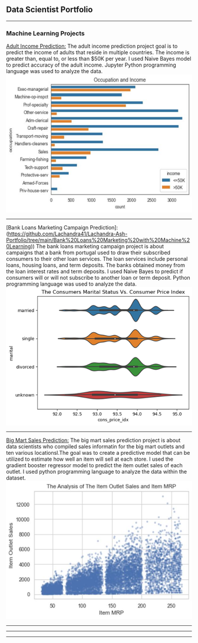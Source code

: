 ## Data Scientist Portfolio

---

### Machine Learning Projects 

[Adult Income Prediction:](https://github.com/Lachandra41/Lachandra-Ash-Portfolio/tree/main/Adult%20Income%20Prediction%20with%20Machine%20Learning/)
The adult income prediction project goal is to predict the income of adults that reside in multiple countries. The income is greater than, equal to, or less than $50K per year. I used Naive Bayes model to predict accuracy of the adult income. Jupyter Python programming language was used to analyze the data.
<img src="images/aip4.jpg?raw=true"/> 

---
[Bank Loans Marketing Campaign Prediction]:(https://github.com/Lachandra41/Lachandra-Ash-Portfolio/tree/main/Bank%20Loans%20Marketing%20with%20Machine%20Learning))
The bank loans marketing campaign project is about campaigns that a bank from portugal used to draw their subscribed consumers to their other loan services. The loan services include personal loans, housing loans, and term deposits. The banks obtained money from the loan interest rates and term deposits. I used Naive Bayes to predict if consumers will or will not subscribe to another loan or term deposit. Python programming language was used to analyze the data.
<img src="images/bank.jpg?raw=true"/>

---
[Big Mart Sales Prediction:](https://github.com/Lachandra41/Lachandra-Ash-Portfolio/tree/main/BigMart%20Sales)
The big mart sales prediction project is about data scientists who compiled sales informatin for the big mart outlets and ten various locationsl.The goal was to create a predictive model that can be utilized to estimate how well an item will sell at each store. I used the gradient booster regressor model to predict the item outlet sales of each outlet. I used python programming language to analyze the data within the dataset.
<img src="images/bigm1.jpg?raw=true"/>

---



---




---

